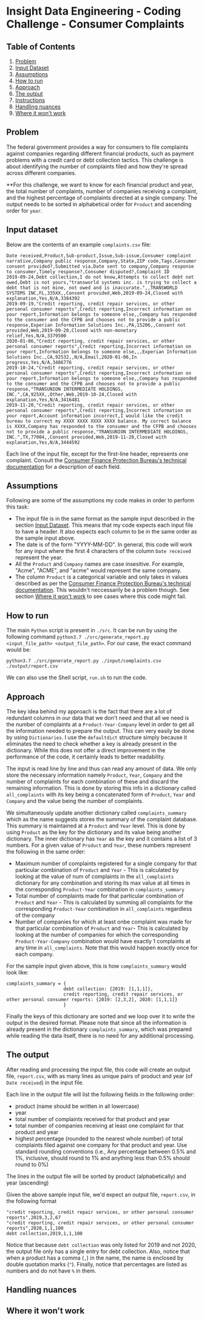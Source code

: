 # Insight Data Engineering - Coding Challenge - Consumer Complaints

## Table of Contents
1. [Problem](README.md#problem)
2. [Input Dataset](README.md#input-dataset)
3. [Assumptions](README.md#assumptions)
4. [How to run](README.md#how-to-run)
5. [Approach](README.md#approach)
6. [The output](README.md#the-output)
7. [Instructions](README.md#instructions)
8. [Handling nuances](README.md#handling-nuances)
9. [Where it won't work](README.md#where-it-won't-work)

## Problem
The federal government provides a way for consumers to file complaints against companies regarding different financial products, such as payment problems with a credit card or debt collection tactics. This challenge is about identifying the number of complaints filed and how they're spread across different companies. 

**For this challenge, we want to know for each financial product and year, the total number of complaints, number of companies receiving a complaint, and the highest percentage of complaints directed at a single company. The output needs to be sorted in alphabetical order for `Product` and ascending order for `year`.

## Input dataset

Below are the contents of an example `complaints.csv` file: 
```
Date received,Product,Sub-product,Issue,Sub-issue,Consumer complaint narrative,Company public response,Company,State,ZIP code,Tags,Consumer consent provided?,Submitted via,Date sent to company,Company response to consumer,Timely response?,Consumer disputed?,Complaint ID
2019-09-24,Debt collection,I do not know,Attempts to collect debt not owed,Debt is not yours,"transworld systems inc. is trying to collect a debt that is not mine, not owed and is inaccurate.",,TRANSWORLD SYSTEMS INC,FL,335XX,,Consent provided,Web,2019-09-24,Closed with explanation,Yes,N/A,3384392
2019-09-19,"Credit reporting, credit repair services, or other personal consumer reports",Credit reporting,Incorrect information on your report,Information belongs to someone else,,Company has responded to the consumer and the CFPB and chooses not to provide a public response,Experian Information Solutions Inc.,PA,15206,,Consent not provided,Web,2019-09-20,Closed with non-monetary relief,Yes,N/A,3379500
2020-01-06,"Credit reporting, credit repair services, or other personal consumer reports",Credit reporting,Incorrect information on your report,Information belongs to someone else,,,Experian Information Solutions Inc.,CA,92532,,N/A,Email,2020-01-06,In progress,Yes,N/A,3486776
2019-10-24,"Credit reporting, credit repair services, or other personal consumer reports",Credit reporting,Incorrect information on your report,Information belongs to someone else,,Company has responded to the consumer and the CFPB and chooses not to provide a public response,"TRANSUNION INTERMEDIATE HOLDINGS, INC.",CA,925XX,,Other,Web,2019-10-24,Closed with explanation,Yes,N/A,3416481
2019-11-20,"Credit reporting, credit repair services, or other personal consumer reports",Credit reporting,Incorrect information on your report,Account information incorrect,I would like the credit bureau to correct my XXXX XXXX XXXX XXXX balance. My correct balance is XXXX,Company has responded to the consumer and the CFPB and chooses not to provide a public response,"TRANSUNION INTERMEDIATE HOLDINGS, INC.",TX,77004,,Consent provided,Web,2019-11-20,Closed with explanation,Yes,N/A,3444592
```
Each line of the input file, except for the first-line header, represents one complaint. Consult the [Consumer Finance Protection Bureau's technical documentation](https://cfpb.github.io/api/ccdb/fields.html) for a description of each field.  


## Assumptions

Following are some of the assumptions my code makes in order to perform this task:
* The input file is in the same format as the sample input described in the section [Input Dataset](README.md#input-dataset). This means that my code expects each input file to have a header. It also expects each column to be in the same order as the sample input above.
* The date is of the form "YYYY-MM-DD". In general, this code will work for any input where the first 4 characters of the column `Date received` represent the year.
* All the `Product` and `Company` names are case insesitive. For example, "Acme", "ACME", and "acme" would represent the same company.
* The column `Product` is a categorical variable and only takes in values described as per the [Consumer Finance Protection Bureau's technical documentation](https://cfpb.github.io/api/ccdb/fields.html). This wouldn't neccessarily be a problem though. See section [Where it won't work](README.md#where-it-won't-work) to see cases where this code might fail. 

## How to run

The main `Python` script is present in `./src`. It can be run by using the following command `python3.7 ./src/generate_report.py <input_file_path> <output_file_path>`. For our case, the exact command would be:
```
python3.7 ./src/generate_report.py ./input/complaints.csv ./output/report.csv
```
We can also use the Shell script, `run.sh` to run the code.

## Approach

The key idea behind my approach is the fact that there are a lot of redundant columns in our data that we don't need and that all we need is the number of complaints at a `Product-Year-Company` level in order to get all the information needed to prepare the output. This can very easily be done by using `Dictionaries`. I use the `defaultdict` structure simply because it eliminates the need to check whether a key is already present in the dictionary. While this does not offer a direct improvement in the performance of the code, it certainly leads to better readability. 

The input is read line by line and thus can read any amount of data. We only store the necessary information namely `Product`, `Year`, `Company` and the number of complaints for each combination of these and discard the remaining information. This is done by storing this info in a dictionary called `all_complaints` with its key being a concatenated form of `Product`, `Year` and `Company` and the value being the number of complaints.

We simultaneously update another dictionary called `complaints_summary` which as the name suggests stores the summary of the complaint database. This summary is maintained at a `Product` and `Year` level. This is done by using `Product` as the key for the dictionary and its value being another dictionary. The inner dictionary has `Year` as the key and it contains a list of 3 numbers. For a given value of `Product` and `Year`, these numbers represent the following in the same order:
* Maximum number of complaints registered for a single company for that particular combination of `Product` and `Year` - This is calculated by looking at the value of num of complaints in the `all_complaints` dictionary for any combination and storing its max value at all times in the corresponding `Product-Year` combination in `complaints_summary`
* Total number of complaints made for that particular combination of `Product` and `Year` - This is calculated by summing all complaints for the corresponding `Product-Year` combination in `all_complaints` regardless of the company
* Number of companies for which at least onbe complaint was made for that particular combination of `Product` and `Year`- This is calculated by looking at the number of companies for which the corresponding `Product-Year-Company` combination would have exactly 1 complaints at any time in `all_complaints`. Note that this would happen exactly once for each company.

For the sample input given above, this is how `complaints_summary` would look like:
```
complaints_summary = {
                     debt collection: {2019: [1,1,1]},
                     credit reporting, credit repair services, or other personal consumer reports: {2019: [2,3,2], 2020: [1,1,1]}
                     }
```

Finally the keys of this dictionary are sorted and we loop over it to write the output in the desired format. Please note that since all the information is already present in the dictionary `complaints_summary`, which was prepared while reading the data itself, there is no need for any additional processing.

## The output

After reading and processing the input file, this code will create an output file, `report.csv`, with as many lines as unique pairs of product and year (of `Date received`) in the input file. 

Each line in the output file will list the following fields in the following order:
* product (name should be written in all lowercase)
* year
* total number of complaints received for that product and year
* total number of companies receiving at least one complaint for that product and year
* highest percentage (rounded to the nearest whole number) of total complaints filed against one company for that product and year. Use standard rounding conventions (i.e., Any percentage between 0.5% and 1%, inclusive, should round to 1% and anything less than 0.5% should round to 0%)

The lines in the output file will be sorted by product (alphabetically) and year (ascending)

Given the above sample input file, we'd expect an output file, `report.csv`, in the following format
```
"credit reporting, credit repair services, or other personal consumer reports",2019,3,2,67
"credit reporting, credit repair services, or other personal consumer reports",2020,1,1,100
debt collection,2019,1,1,100
```
Notice that because `debt collection` was only listed for 2019 and not 2020, the output file only has a single entry for debt collection. Also, notice that when a product has a comma (`,`) in the name, the name is enclosed by double quotation marks (`"`). Finally, notice that percentages are listed as numbers and do not have `%` in them.

## Handling nuances

## Where it won't work

